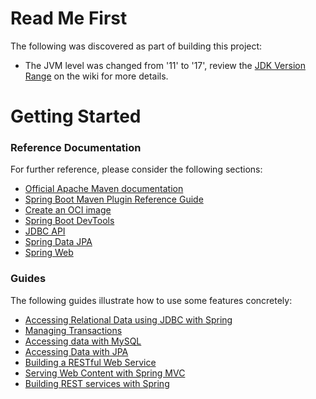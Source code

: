 # Read Me First
The following was discovered as part of building this project:

* The JVM level was changed from '11' to '17', review the [JDK Version Range](https://github.com/spring-projects/spring-framework/wiki/Spring-Framework-Versions#jdk-version-range) on the wiki for more details.

# Getting Started

### Reference Documentation
For further reference, please consider the following sections:

* [Official Apache Maven documentation](https://maven.apache.org/guides/index.html)
* [Spring Boot Maven Plugin Reference Guide](https://docs.spring.io/spring-boot/docs/3.0.4/maven-plugin/reference/html/)
* [Create an OCI image](https://docs.spring.io/spring-boot/docs/3.0.4/maven-plugin/reference/html/#build-image)
* [Spring Boot DevTools](https://docs.spring.io/spring-boot/docs/3.0.4/reference/htmlsingle/#using.devtools)
* [JDBC API](https://docs.spring.io/spring-boot/docs/3.0.4/reference/htmlsingle/#data.sql)
* [Spring Data JPA](https://docs.spring.io/spring-boot/docs/3.0.4/reference/htmlsingle/#data.sql.jpa-and-spring-data)
* [Spring Web](https://docs.spring.io/spring-boot/docs/3.0.4/reference/htmlsingle/#web)

### Guides
The following guides illustrate how to use some features concretely:

* [Accessing Relational Data using JDBC with Spring](https://spring.io/guides/gs/relational-data-access/)
* [Managing Transactions](https://spring.io/guides/gs/managing-transactions/)
* [Accessing data with MySQL](https://spring.io/guides/gs/accessing-data-mysql/)
* [Accessing Data with JPA](https://spring.io/guides/gs/accessing-data-jpa/)
* [Building a RESTful Web Service](https://spring.io/guides/gs/rest-service/)
* [Serving Web Content with Spring MVC](https://spring.io/guides/gs/serving-web-content/)
* [Building REST services with Spring](https://spring.io/guides/tutorials/rest/)


